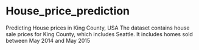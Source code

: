 # House_price_prediction
Predicting House prices in King County, USA
The dataset contains house sale prices for King County, which includes Seattle. 
It includes homes sold between May 2014 and May 2015
